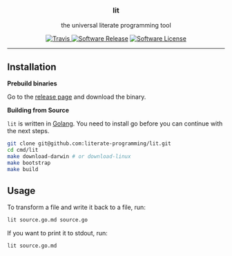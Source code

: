 <p align="center">
  <h3 align="center">lit</h3>
  <p align="center">the universal literate programming tool</p>
  <p align="center">
    <a href="https://travis-ci.org/literate-programming/lit"><img alt="Travis" src="https://img.shields.io/travis/literate-programming/lit/master.svg?style=flat-square"> </a>
    <a href="https://github.com/literate-programming/lit/releases"><img alt="Software Release" src="https://img.shields.io/github/v/release/literate-programming/lit.svg?style=flat-square"></a>
    <a href="/LICENSE"><img alt="Software License" src="https://img.shields.io/badge/license-MIT-blue.svg?style=flat-square"></a>
  </p>
</p>

---

## Installation

**Prebuild binaries**

Go to the [release page](https://github.com/literate-programming/lit/releases/tag/v0.3.0) and download the binary.

**Building from Source**

`lit` is written in [Golang](https://golang.org). You need to install go before you can continue with the next steps.

```sh
git clone git@github.com:literate-programming/lit.git
cd cmd/lit
make download-darwin # or download-linux
make bootstrap
make build
```

## Usage

To transform a file and write it back to a file, run:

```sh
lit source.go.md source.go
```

If you want to print it to stdout, run:

```sh
lit source.go.md
```
